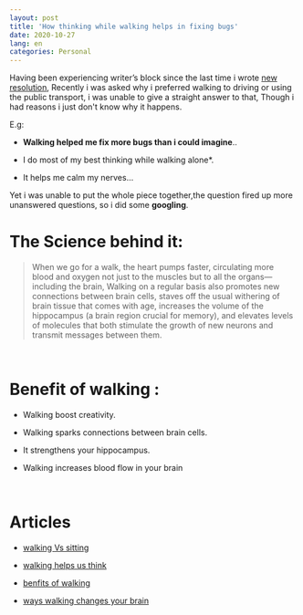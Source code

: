 ```yaml
---
layout: post
title: 'How thinking while walking helps in fixing bugs'
date: 2020-10-27
lang: en
categories: Personal
---
```


Having been experiencing writer’s block since the last time i wrote [new resolution](https://daveads.github.io/personal/2020/03/01/New-resolution.html), Recently i was asked why i preferred walking to driving or using the public transport, i was unable to give a straight answer to that, Though i had reasons i just don't know why it happens.

E.g:

* **Walking helped me fix more bugs than i could imagine**..

* I do most of my best thinking while walking alone*.

* It helps me calm my nerves…

Yet i was unable to put the whole piece together,the question fired up more unanswered questions, so i did some **googling**.


# **The Science behind it:**

> When we go for a walk, the heart pumps faster, circulating more blood and oxygen not just to the muscles but to all the organs—including the brain,  Walking on a regular basis also promotes new connections between brain cells, staves off the usual withering of brain tissue that comes with age, increases the volume of the hippocampus (a brain region crucial for memory), and elevates levels of molecules that both stimulate the growth of new neurons and transmit messages between them.

<br>

# Benefit of walking :

* Walking boost creativity.

* Walking sparks connections between brain cells.

* It strengthens your hippocampus.

* Walking increases blood flow in your brain

<br>

# Articles

* [walking Vs sitting](https://news.stanford.edu/2014/04/24/walking-vs-sitting-042414/)

* [walking helps us think](https://www.newyorker.com/tech/annals-of-technology/walking-helps-us-think/amp)

* [benfits of walking](https://www.forbes.com/sites/daviddisalvo/2016/10/30/six-reasons-why-walking-is-the-daily-brain-medicine-we-really-need/#5c22978252b8)

* [ways walking changes your brain](https://www.bustle.com/p/8-ways-walking-changes-your-brain-for-the-better-according-to-science-10077769)


